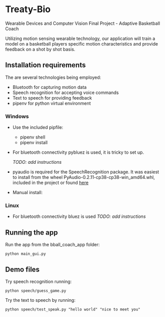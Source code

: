 # Treaty-Bio

Wearable Devices and Computer Vision Final Project - Adaptive Basketball Coach

Utilizing motion sensing wearable technology, our application will train a 
model on a basketball players specific motion characteristics and provide 
feedback on a shot by shot basis.

## Installation requirements

The are several technologies being employed:
* Bluetooth for capturing motion data
* Speech recognition for accepting voice commands
* Text to speech for providing feedback
* pipenv for python virtual environment 
 
### Windows
* Use the included pipfile:
    * pipenv shell
    * pipenv install
     
* For bluetooth connectivity pybluez is used, it is tricky to set up.

    _TODO: add instructions_ 

* pyaudio is required for the SpeechRecognition package. 
It was easiest to install from the wheel PyAudio-0.2.11-cp38-cp38-win_amd64.whl, included in the project or 
found [here](https://www.lfd.uci.edu/~gohlke/pythonlibs/#pyaudio)

* Manual install:


### Linux
* For bluetooth connectivity bluez is used
    _TODO: add instructions_

## Running the app
Run the app from the bball_coach_app folder:
    
    python main_gui.py

## Demo files
Try speech recognition running:

    python speech/guess_game.py

Try the text to speech by running:
   
    python speech/test_speak.py "hello world" "nice to meet you"
